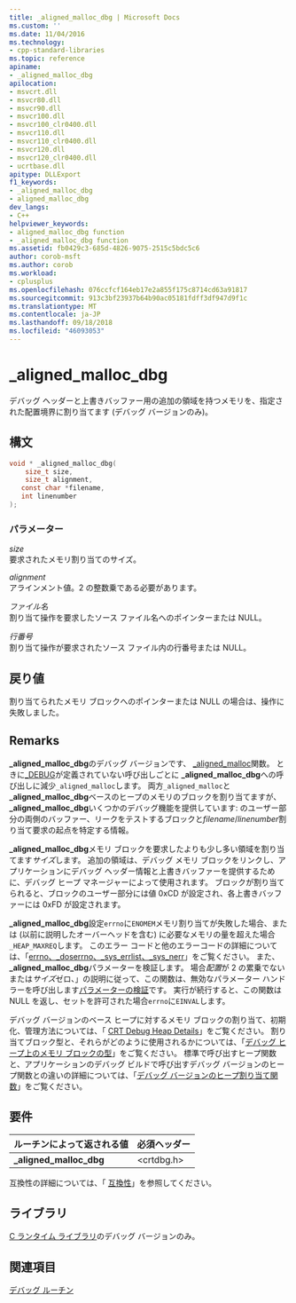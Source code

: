 ```yaml
---
title: _aligned_malloc_dbg | Microsoft Docs
ms.custom: ''
ms.date: 11/04/2016
ms.technology:
- cpp-standard-libraries
ms.topic: reference
apiname:
- _aligned_malloc_dbg
apilocation:
- msvcrt.dll
- msvcr80.dll
- msvcr90.dll
- msvcr100.dll
- msvcr100_clr0400.dll
- msvcr110.dll
- msvcr110_clr0400.dll
- msvcr120.dll
- msvcr120_clr0400.dll
- ucrtbase.dll
apitype: DLLExport
f1_keywords:
- _aligned_malloc_dbg
- aligned_malloc_dbg
dev_langs:
- C++
helpviewer_keywords:
- aligned_malloc_dbg function
- _aligned_malloc_dbg function
ms.assetid: fb0429c3-685d-4826-9075-2515c5bdc5c6
author: corob-msft
ms.author: corob
ms.workload:
- cplusplus
ms.openlocfilehash: 076ccfcf164eb17e2a855f175c8714cd63a91817
ms.sourcegitcommit: 913c3bf23937b64b90ac05181fdff3df947d9f1c
ms.translationtype: MT
ms.contentlocale: ja-JP
ms.lasthandoff: 09/18/2018
ms.locfileid: "46093053"
---
```

# <a name="alignedmallocdbg"></a>_aligned_malloc_dbg

デバッグ ヘッダーと上書きバッファー用の追加の領域を持つメモリを、指定された配置境界に割り当てます (デバッグ バージョンのみ)。

## <a name="syntax"></a>構文

```C
void * _aligned_malloc_dbg(
    size_t size,
    size_t alignment,
   const char *filename,
   int linenumber
);
```

### <a name="parameters"></a>パラメーター

*size*<br/>
要求されたメモリ割り当てのサイズ。

*alignment*<br/>
アラインメント値。2 の整数乗である必要があります。

*ファイル名*<br/>
割り当て操作を要求したソース ファイル名へのポインターまたは NULL。

*行番号*<br/>
割り当て操作が要求されたソース ファイル内の行番号または NULL。

## <a name="return-value"></a>戻り値

割り当てられたメモリ ブロックへのポインターまたは NULL の場合は、操作に失敗しました。

## <a name="remarks"></a>Remarks

**_aligned_malloc_dbg**のデバッグ バージョンです、 [_aligned_malloc](aligned-malloc.md)関数。 ときに[_DEBUG](../../c-runtime-library/debug.md)が定義されていない呼び出しごとに **_aligned_malloc_dbg**への呼び出しに減少`_aligned_malloc`します。 両方`_aligned_malloc`と **_aligned_malloc_dbg**ベースのヒープのメモリのブロックを割り当てますが、 **_aligned_malloc_dbg**いくつかのデバッグ機能を提供しています: のユーザー部分の両側のバッファー、リークをテストするブロックと*filename*/*linenumber*割り当て要求の起点を特定する情報。

**_aligned_malloc_dbg**メモリ ブロックを要求したよりも少し多い領域を割り当てます*サイズ*します。 追加の領域は、デバッグ メモリ ブロックをリンクし、アプリケーションにデバッグ ヘッダー情報と上書きバッファーを提供するために、デバッグ ヒープ マネージャーによって使用されます。 ブロックが割り当てられると、ブロックのユーザー部分には値 0xCD が設定され、各上書きバッファーには 0xFD が設定されます。

**_aligned_malloc_dbg**設定`errno`に`ENOMEM`メモリ割り当てが失敗した場合、または (以前に説明したオーバーヘッドを含む) に必要なメモリの量を超えた場合`_HEAP_MAXREQ`します。 このエラー コードと他のエラーコードの詳細については、「[errno、_doserrno、_sys_errlist、_sys_nerr](../../c-runtime-library/errno-doserrno-sys-errlist-and-sys-nerr.md)」をご覧ください。 また、 **_aligned_malloc_dbg**パラメーターを検証します。 場合*配置*が 2 の累乗でないまたは*サイズ*ゼロ、」の説明に従って、この関数は、無効なパラメーター ハンドラーを呼び出します[パラメーターの検証](../../c-runtime-library/parameter-validation.md)です。 実行が続行すると、この関数は NULL を返し、セットを許可された場合`errno`に`EINVAL`します。

デバッグ バージョンのベース ヒープに対するメモリ ブロックの割り当て、初期化、管理方法については、「 [CRT Debug Heap Details](/visualstudio/debugger/crt-debug-heap-details)」をご覧ください。 割り当てブロック型と、それらがどのように使用されるかについては、「[デバッグ ヒープ上のメモリ ブロックの型](/visualstudio/debugger/crt-debug-heap-details)」をご覧ください。 標準で呼び出すヒープ関数と、アプリケーションのデバッグ ビルドで呼び出すデバッグ バージョンのヒープ関数との違いの詳細については、「[デバッグ バージョンのヒープ割り当て関数](/visualstudio/debugger/debug-versions-of-heap-allocation-functions)」をご覧ください。

## <a name="requirements"></a>要件

|ルーチンによって返される値|必須ヘッダー|
|-------------|---------------------|
|**_aligned_malloc_dbg**|\<crtdbg.h>|

互換性の詳細については、「 [互換性](../../c-runtime-library/compatibility.md)」を参照してください。

## <a name="libraries"></a>ライブラリ

[C ランタイム ライブラリ](../../c-runtime-library/crt-library-features.md)のデバッグ バージョンのみ。

## <a name="see-also"></a>関連項目

[デバッグ ルーチン](../../c-runtime-library/debug-routines.md)